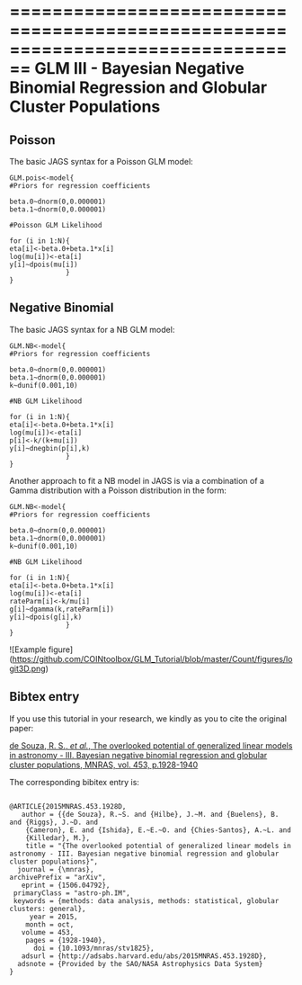================================================================================
GLM III - Bayesian Negative Binomial Regression and Globular Cluster Populations
================================================================================


## Poisson 

The basic JAGS syntax  for a Poisson GLM model:

```
GLM.pois<-model{
#Priors for regression coefficients

beta.0~dnorm(0,0.000001)
beta.1~dnorm(0,0.000001)

#Poisson GLM Likelihood

for (i in 1:N){
eta[i]<-beta.0+beta.1*x[i]
log(mu[i])<-eta[i]
y[i]~dpois(mu[i])
              }
}
```

## Negative Binomial

The basic JAGS syntax  for a NB GLM model:

```
GLM.NB<-model{
#Priors for regression coefficients

beta.0~dnorm(0,0.000001)
beta.1~dnorm(0,0.000001)
k~dunif(0.001,10)

#NB GLM Likelihood

for (i in 1:N){
eta[i]<-beta.0+beta.1*x[i]
log(mu[i])<-eta[i]
p[i]<-k/(k+mu[i])
y[i]~dnegbin(p[i],k)
              }
}
```

Another approach to fit a NB model in JAGS is via a combination of a Gamma distribution with a Poisson distribution in the form:

```
GLM.NB<-model{
#Priors for regression coefficients

beta.0~dnorm(0,0.000001)
beta.1~dnorm(0,0.000001)
k~dunif(0.001,10)

#NB GLM Likelihood

for (i in 1:N){
eta[i]<-beta.0+beta.1*x[i]
log(mu[i])<-eta[i]
rateParm[i]<-k/mu[i]
g[i]~dgamma(k,rateParm[i])
y[i]~dpois(g[i],k)
              }
}
```

![Example figure] 
(https://github.com/COINtoolbox/GLM_Tutorial/blob/master/Count/figures/logit3D.png)

## Bibtex entry

If you use this tutorial in your research, we kindly as you to cite the original paper:

[de Souza, R. S.,  *et al.*,  The overlooked potential of generalized linear models in astronomy - III. Bayesian negative binomial regression and globular cluster populations, MNRAS, vol. 453, p.1928-1940](http://adsabs.harvard.edu/abs/2015MNRAS.453.1928D)

The corresponding bibitex entry is:

```

@ARTICLE{2015MNRAS.453.1928D,
   author = {{de Souza}, R.~S. and {Hilbe}, J.~M. and {Buelens}, B. and {Riggs}, J.~D. and 
	{Cameron}, E. and {Ishida}, E.~E.~O. and {Chies-Santos}, A.~L. and 
	{Killedar}, M.},
    title = "{The overlooked potential of generalized linear models in astronomy - III. Bayesian negative binomial regression and globular cluster populations}",
  journal = {\mnras},
archivePrefix = "arXiv",
   eprint = {1506.04792},
 primaryClass = "astro-ph.IM",
 keywords = {methods: data analysis, methods: statistical, globular clusters: general},
     year = 2015,
    month = oct,
   volume = 453,
    pages = {1928-1940},
      doi = {10.1093/mnras/stv1825},
   adsurl = {http://adsabs.harvard.edu/abs/2015MNRAS.453.1928D},
  adsnote = {Provided by the SAO/NASA Astrophysics Data System}
}
```


